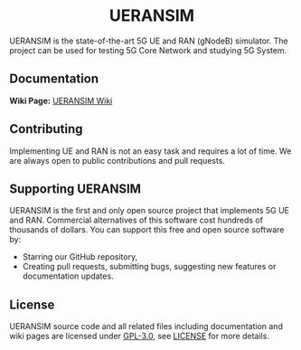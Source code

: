 <h1 align="center">UERANSIM</h2>
UERANSIM is the state-of-the-art 5G UE and RAN (gNodeB) simulator. The project can be used for testing 5G Core Network and studying 5G System.

## Documentation  
**Wiki Page:** [UERANSIM Wiki](https://github.com/aligungr/UERANSIM/wiki)  

## Contributing

Implementing UE and RAN is not an easy task and requires a lot of time. We are always open to public contributions and pull requests.

## Supporting UERANSIM

UERANSIM is the first and only open source project that implements 5G UE and RAN. Commercial alternatives of this software cost hundreds of thousands of dollars. You can support this free and open source software by:
- Starring our GitHub repository,
- Creating pull requests, submitting bugs, suggesting new features or documentation updates.

## License

UERANSIM source code and all related files including documentation and wiki pages are licensed under [GPL-3.0](https://www.gnu.org/licenses/gpl-3.0.en.html), see [LICENSE](https://github.com/aligungr/UERANSIM/blob/master/LICENSE) for more details.

